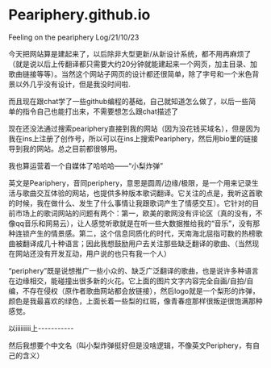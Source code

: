 # Peariphery.github.io
Feeling on the peariphery
Log/21/10/23
<body>
今天把网站算是建起来了，以后除非大型更新/从新设计系统，都不用再麻烦了（就是说以后上传翻译都只需要大约20分钟就能建起来一个网页，加主目录、加歌曲链接等等）。当然这个网站子网页的设计都还很简单，除了字号和一个米色背景以外几乎没有设计，但是我没时间啦.

而且现在跟chat学了一些github编程的基础，自己就知道怎么做了，以后一些简单的指令自己也能打出来，不需要想怎么跟chat描述了

现在还没法通过搜索peariphery直接到我的网站（因为没花钱买域名），但是因为我在ins上注册了创作号，所以可以在ins上搜索Peariphery，然后用bio里的链接导到我的网站。总之目前都很够用。

  我也算运营着一个自媒体了哈哈哈——“小梨炸弹”
  
英文是Peariphery，音同periphery，意思是圆周/边缘/极限，是一个用来记录生活与歌曲交互体验的网站，也提供多种版本歌词翻译。它关注的点是，我听这首歌的时候，我在做什么、发生了什么事情让我跟歌词产生了情感交互）。它针对的目前市场上的歌词网站的问题有两个：第一，欧美的歌网没有评论区（真的没有，不像qq音乐和网易云），让人感觉听歌就是在听一些大数据推给我的“音乐”，没有那种连锁产生的情景感。第二，这个信息同质化的时代，天南海北屈指可数的热榜歌曲被翻译成几十种语言；因此我想鼓励用户去关注那些缺乏翻译的歌曲、（当然现在网站还没有开发互动，用户说的也只有我一个人）

“periphery”既是说想推广一些小众的、缺乏广泛翻译的歌曲，也是说许多种语言在边缘相交，能碰撞出很多新的火花。它上面的图片文字内容完全自画/自拍/自编，不存在侵权（原作者歌曲网站都会放链接），然后logo就是一个梨形的炸弹，颜色是我最喜欢的绿色，上面长着一些梨的红斑，像青春痘那样很叛逆很饱满那种感觉。


以iiiiiiiii上-----------

然后我想要个中文名（叫小梨炸弹挺好但是没啥逻辑，不像英文Periphery，有自己的含义）
</body>
